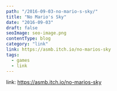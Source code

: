 ```yaml
---
path: "/2016-09-03-no-mario-s-sky/"
title: "No Mario's Sky"
date: "2016-09-03"
draft: false
seoImage: seo-image.png
contentType: blog
category: "link"
link: https://asmb.itch.io/no-marios-sky
tags:
  - games
  - link
---
```


link: https://asmb.itch.io/no-marios-sky
